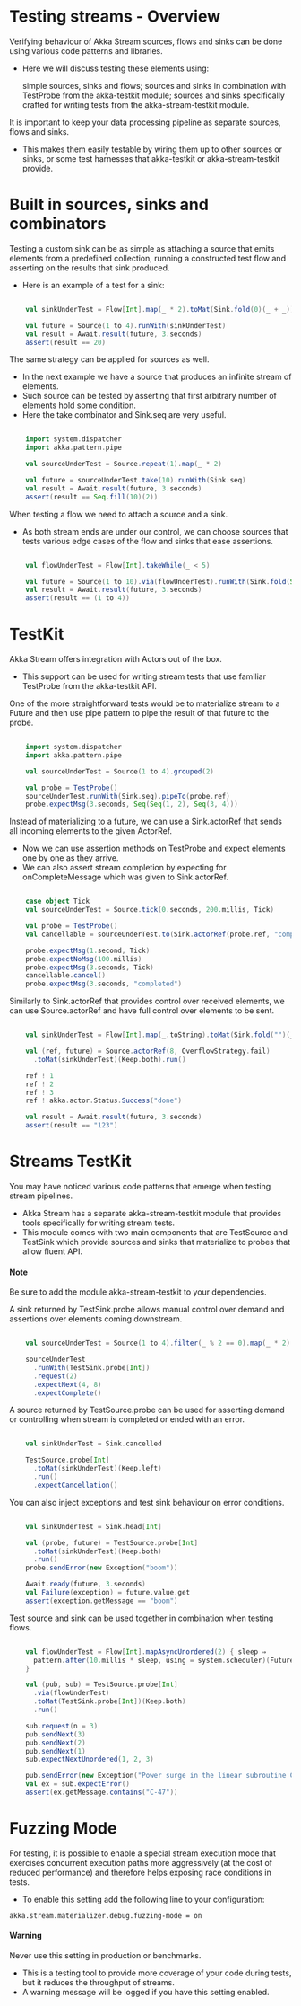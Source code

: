 # Testing streams - Overview

Verifying behaviour of Akka Stream sources, flows and sinks can be done using various code patterns and libraries.
- Here we will discuss testing these elements using:

    simple sources, sinks and flows;
    sources and sinks in combination with TestProbe from the akka-testkit module;
    sources and sinks specifically crafted for writing tests from the akka-stream-testkit module.

It is important to keep your data processing pipeline as separate sources, flows and sinks.
- This makes them easily testable by wiring them up to other sources or sinks, or some test harnesses that akka-testkit or akka-stream-testkit provide.

# Built in sources, sinks and combinators

Testing a custom sink can be as simple as attaching a source that emits elements from a predefined collection, running a constructed test flow and asserting on the results that sink produced.
- Here is an example of a test for a sink:

```scala

    val sinkUnderTest = Flow[Int].map(_ * 2).toMat(Sink.fold(0)(_ + _))(Keep.right)

    val future = Source(1 to 4).runWith(sinkUnderTest)
    val result = Await.result(future, 3.seconds)
    assert(result == 20)

```

The same strategy can be applied for sources as well.
- In the next example we have a source that produces an infinite stream of elements.
- Such source can be tested by asserting that first arbitrary number of elements hold some condition.
- Here the take combinator and Sink.seq are very useful.

```scala

    import system.dispatcher
    import akka.pattern.pipe

    val sourceUnderTest = Source.repeat(1).map(_ * 2)

    val future = sourceUnderTest.take(10).runWith(Sink.seq)
    val result = Await.result(future, 3.seconds)
    assert(result == Seq.fill(10)(2))

```

When testing a flow we need to attach a source and a sink.
- As both stream ends are under our control, we can choose sources that tests various edge cases of the flow and sinks that ease assertions.

```scala

    val flowUnderTest = Flow[Int].takeWhile(_ < 5)

    val future = Source(1 to 10).via(flowUnderTest).runWith(Sink.fold(Seq.empty[Int])(_ :+ _))
    val result = Await.result(future, 3.seconds)
    assert(result == (1 to 4))

```


# TestKit

Akka Stream offers integration with Actors out of the box.
- This support can be used for writing stream tests that use familiar TestProbe from the akka-testkit API.

One of the more straightforward tests would be to materialize stream to a Future and then use pipe pattern to pipe the result of that future to the probe.

```scala

    import system.dispatcher
    import akka.pattern.pipe

    val sourceUnderTest = Source(1 to 4).grouped(2)

    val probe = TestProbe()
    sourceUnderTest.runWith(Sink.seq).pipeTo(probe.ref)
    probe.expectMsg(3.seconds, Seq(Seq(1, 2), Seq(3, 4)))

```

Instead of materializing to a future, we can use a Sink.actorRef that sends all incoming elements to the given ActorRef.
- Now we can use assertion methods on TestProbe and expect elements one by one as they arrive.
- We can also assert stream completion by expecting for onCompleteMessage which was given to Sink.actorRef.

```scala

    case object Tick
    val sourceUnderTest = Source.tick(0.seconds, 200.millis, Tick)

    val probe = TestProbe()
    val cancellable = sourceUnderTest.to(Sink.actorRef(probe.ref, "completed")).run()

    probe.expectMsg(1.second, Tick)
    probe.expectNoMsg(100.millis)
    probe.expectMsg(3.seconds, Tick)
    cancellable.cancel()
    probe.expectMsg(3.seconds, "completed")

```

Similarly to Sink.actorRef that provides control over received elements, we can use Source.actorRef and have full control over elements to be sent.

```scala

    val sinkUnderTest = Flow[Int].map(_.toString).toMat(Sink.fold("")(_ + _))(Keep.right)

    val (ref, future) = Source.actorRef(8, OverflowStrategy.fail)
      .toMat(sinkUnderTest)(Keep.both).run()

    ref ! 1
    ref ! 2
    ref ! 3
    ref ! akka.actor.Status.Success("done")

    val result = Await.result(future, 3.seconds)
    assert(result == "123")

```


# Streams TestKit

You may have noticed various code patterns that emerge when testing stream pipelines.
- Akka Stream has a separate akka-stream-testkit module that provides tools specifically for writing stream tests.
- This module comes with two main components that are TestSource and TestSink which provide sources and sinks that materialize to probes that allow fluent API.

#### Note

Be sure to add the module akka-stream-testkit to your dependencies.

A sink returned by TestSink.probe allows manual control over demand and assertions over elements coming downstream.

```scala

    val sourceUnderTest = Source(1 to 4).filter(_ % 2 == 0).map(_ * 2)

    sourceUnderTest
      .runWith(TestSink.probe[Int])
      .request(2)
      .expectNext(4, 8)
      .expectComplete()

```

A source returned by TestSource.probe can be used for asserting demand or controlling when stream is completed or ended with an error.

```scala

    val sinkUnderTest = Sink.cancelled

    TestSource.probe[Int]
      .toMat(sinkUnderTest)(Keep.left)
      .run()
      .expectCancellation()

```

You can also inject exceptions and test sink behaviour on error conditions.

```scala

    val sinkUnderTest = Sink.head[Int]

    val (probe, future) = TestSource.probe[Int]
      .toMat(sinkUnderTest)(Keep.both)
      .run()
    probe.sendError(new Exception("boom"))

    Await.ready(future, 3.seconds)
    val Failure(exception) = future.value.get
    assert(exception.getMessage == "boom")

```

Test source and sink can be used together in combination when testing flows.

```scala

    val flowUnderTest = Flow[Int].mapAsyncUnordered(2) { sleep ⇒
      pattern.after(10.millis * sleep, using = system.scheduler)(Future.successful(sleep))
    }

    val (pub, sub) = TestSource.probe[Int]
      .via(flowUnderTest)
      .toMat(TestSink.probe[Int])(Keep.both)
      .run()

    sub.request(n = 3)
    pub.sendNext(3)
    pub.sendNext(2)
    pub.sendNext(1)
    sub.expectNextUnordered(1, 2, 3)

    pub.sendError(new Exception("Power surge in the linear subroutine C-47!"))
    val ex = sub.expectError()
    assert(ex.getMessage.contains("C-47"))

```


# Fuzzing Mode

For testing, it is possible to enable a special stream execution mode that exercises concurrent execution paths more aggressively (at the cost of reduced performance) and therefore helps exposing race conditions in tests.
- To enable this setting add the following line to your configuration:
```hocon
akka.stream.materializer.debug.fuzzing-mode = on
```


#### Warning

Never use this setting in production or benchmarks.
- This is a testing tool to provide more coverage of your code during tests, but it reduces the throughput of streams.
- A warning message will be logged if you have this setting enabled.
